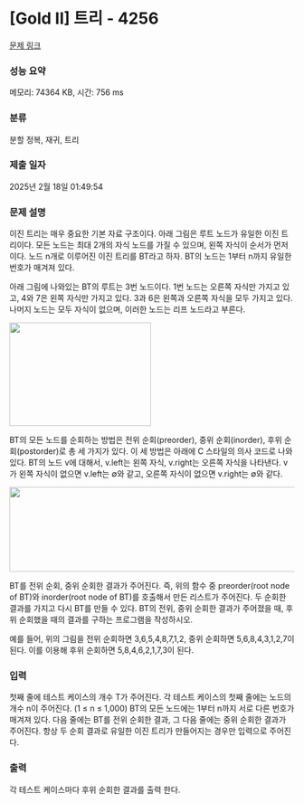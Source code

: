 # [Gold II] 트리 - 4256 

[문제 링크](https://www.acmicpc.net/problem/4256) 

### 성능 요약

메모리: 74364 KB, 시간: 756 ms

### 분류

분할 정복, 재귀, 트리

### 제출 일자

2025년 2월 18일 01:49:54

### 문제 설명

<p>이진 트리는 매우 중요한 기본 자료 구조이다. 아래 그림은 루트 노드가 유일한 이진 트리이다. 모든 노드는 최대 2개의 자식 노드를 가질 수 있으며, 왼쪽 자식이 순서가 먼저이다. 노드 n개로 이루어진 이진 트리를 BT라고 하자. BT의 노드는 1부터 n까지 유일한 번호가 매겨져 있다.</p>

<p>아래 그림에 나와있는 BT의 루트는 3번 노드이다. 1번 노드는 오른쪽 자식만 가지고 있고, 4와 7은 왼쪽 자식만 가지고 있다. 3과 6은 왼쪽과 오른쪽 자식을 모두 가지고 있다. 나머지 노드는 모두 자식이 없으며, 이러한 노드는 리프 노드라고 부른다.</p>

<p><img alt="" src="https://www.acmicpc.net/upload/images/tree(2).png" style="height:183px; width:250px"></p>

<p>BT의 모든 노드를 순회하는 방법은 전위 순회(preorder), 중위 순회(inorder), 후위 순회(postorder)로 총 세 가지가 있다. 이 세 방법은 아래에 C 스타일의 의사 코드로 나와 있다. BT의 노드 v에 대해서, v.left는 왼쪽 자식, v.right는 오른쪽 자식을 나타낸다. v가 왼쪽 자식이 없으면 v.left는 ∅와 같고, 오른쪽 자식이 없으면 v.right는 ∅와 같다.</p>

<p><img alt="" src="https://www.acmicpc.net/upload/images/treeorder.png" style="height:150px; width:683px"></p>

<p>BT를 전위 순회, 중위 순회한 결과가 주어진다. 즉, 위의 함수 중 preorder(root node of BT)와 inorder(root node of BT)를 호출해서 만든 리스트가 주어진다. 두 순회한 결과를 가지고 다시 BT를 만들 수 있다. BT의 전위, 중위 순회한 결과가 주어졌을 때, 후위 순회했을 때의 결과를 구하는 프로그램을 작성하시오.</p>

<p>예를 들어, 위의 그림을 전위 순회하면 3,6,5,4,8,7,1,2, 중위 순회하면 5,6,8,4,3,1,2,7이 된다. 이를 이용해 후위 순회하면 5,8,4,6,2,1,7,3이 된다.</p>

### 입력 

 <p>첫째 줄에 테스트 케이스의 개수 T가 주어진다. 각 테스트 케이스의 첫째 줄에는 노드의 개수 n이 주어진다. (1 ≤ n ≤ 1,000) BT의 모든 노드에는 1부터 n까지 서로 다른 번호가 매겨져 있다. 다음 줄에는 BT를 전위 순회한 결과, 그 다음 줄에는 중위 순회한 결과가 주어진다. 항상 두 순회 결과로 유일한 이진 트리가 만들어지는 경우만 입력으로 주어진다.</p>

### 출력 

 <p>각 테스트 케이스마다 후위 순회한 결과를 출력 한다.</p>

